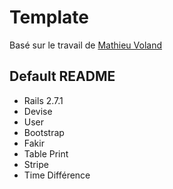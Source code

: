 # Template
Basé sur le travail de <a href="https://github.com/mvoland">Mathieu Voland</a>

## Default README
- Rails 2.7.1
- Devise
- User
- Bootstrap
- Fakir 
- Table Print
- Stripe
- Time Différence